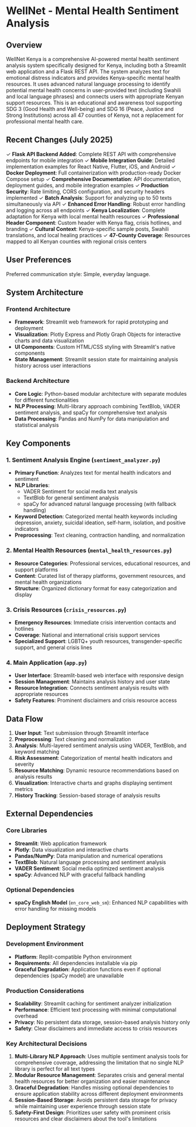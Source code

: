 # WellNet - Mental Health Sentiment Analysis

## Overview

WellNet Kenya is a comprehensive AI-powered mental health sentiment analysis system specifically designed for Kenya, including both a Streamlit web application and a Flask REST API. The system analyzes text for emotional distress indicators and provides Kenya-specific mental health resources. It uses advanced natural language processing to identify potential mental health concerns in user-provided text (including Swahili and local language phrases) and connects users with appropriate Kenyan support resources. This is an educational and awareness tool supporting SDG 3 (Good Health and Well-being) and SDG 16 (Peace, Justice and Strong Institutions) across all 47 counties of Kenya, not a replacement for professional mental health care.

## Recent Changes (July 2025)

✓ **Flask API Backend Added**: Complete REST API with comprehensive endpoints for mobile integration
✓ **Mobile Integration Guide**: Detailed implementation examples for React Native, Flutter, iOS, and Android
✓ **Docker Deployment**: Full containerization with production-ready Docker Compose setup
✓ **Comprehensive Documentation**: API documentation, deployment guides, and mobile integration examples
✓ **Production Security**: Rate limiting, CORS configuration, and security headers implemented
✓ **Batch Analysis**: Support for analyzing up to 50 texts simultaneously via API
✓ **Enhanced Error Handling**: Robust error handling and logging across all endpoints
✓ **Kenya Localization**: Complete adaptation for Kenya with local mental health resources
✓ **Professional Header Component**: Custom header with Kenya flag, crisis hotlines, and branding
✓ **Cultural Context**: Kenya-specific sample posts, Swahili translations, and local healing practices
✓ **47-County Coverage**: Resources mapped to all Kenyan counties with regional crisis centers

## User Preferences

Preferred communication style: Simple, everyday language.

## System Architecture

### Frontend Architecture
- **Framework**: Streamlit web framework for rapid prototyping and deployment
- **Visualization**: Plotly Express and Plotly Graph Objects for interactive charts and data visualization
- **UI Components**: Custom HTML/CSS styling with Streamlit's native components
- **State Management**: Streamlit session state for maintaining analysis history across user interactions

### Backend Architecture
- **Core Logic**: Python-based modular architecture with separate modules for different functionalities
- **NLP Processing**: Multi-library approach combining TextBlob, VADER sentiment analysis, and spaCy for comprehensive text analysis
- **Data Processing**: Pandas and NumPy for data manipulation and statistical analysis

## Key Components

### 1. Sentiment Analysis Engine (`sentiment_analyzer.py`)
- **Primary Function**: Analyzes text for mental health indicators and sentiment
- **NLP Libraries**: 
  - VADER Sentiment for social media text analysis
  - TextBlob for general sentiment analysis
  - spaCy for advanced natural language processing (with fallback handling)
- **Keyword Detection**: Categorized mental health keywords including depression, anxiety, suicidal ideation, self-harm, isolation, and positive indicators
- **Preprocessing**: Text cleaning, contraction handling, and normalization

### 2. Mental Health Resources (`mental_health_resources.py`)
- **Resource Categories**: Professional services, educational resources, and support platforms
- **Content**: Curated list of therapy platforms, government resources, and mental health organizations
- **Structure**: Organized dictionary format for easy categorization and display

### 3. Crisis Resources (`crisis_resources.py`)
- **Emergency Resources**: Immediate crisis intervention contacts and hotlines
- **Coverage**: National and international crisis support services
- **Specialized Support**: LGBTQ+ youth resources, transgender-specific support, and general crisis lines

### 4. Main Application (`app.py`)
- **User Interface**: Streamlit-based web interface with responsive design
- **Session Management**: Maintains analysis history and user state
- **Resource Integration**: Connects sentiment analysis results with appropriate resources
- **Safety Features**: Prominent disclaimers and crisis resource access

## Data Flow

1. **User Input**: Text submission through Streamlit interface
2. **Preprocessing**: Text cleaning and normalization
3. **Analysis**: Multi-layered sentiment analysis using VADER, TextBlob, and keyword matching
4. **Risk Assessment**: Categorization of mental health indicators and severity
5. **Resource Matching**: Dynamic resource recommendations based on analysis results
6. **Visualization**: Interactive charts and graphs displaying sentiment metrics
7. **History Tracking**: Session-based storage of analysis results

## External Dependencies

### Core Libraries
- **Streamlit**: Web application framework
- **Plotly**: Data visualization and interactive charts
- **Pandas/NumPy**: Data manipulation and numerical operations
- **TextBlob**: Natural language processing and sentiment analysis
- **VADER Sentiment**: Social media optimized sentiment analysis
- **spaCy**: Advanced NLP with graceful fallback handling

### Optional Dependencies
- **spaCy English Model** (`en_core_web_sm`): Enhanced NLP capabilities with error handling for missing models

## Deployment Strategy

### Development Environment
- **Platform**: Replit-compatible Python environment
- **Requirements**: All dependencies installable via pip
- **Graceful Degradation**: Application functions even if optional dependencies (spaCy model) are unavailable

### Production Considerations
- **Scalability**: Streamlit caching for sentiment analyzer initialization
- **Performance**: Efficient text processing with minimal computational overhead
- **Privacy**: No persistent data storage, session-based analysis history only
- **Safety**: Clear disclaimers and immediate access to crisis resources

### Key Architectural Decisions

1. **Multi-Library NLP Approach**: Uses multiple sentiment analysis tools for comprehensive coverage, addressing the limitation that no single NLP library is perfect for all text types
2. **Modular Resource Management**: Separates crisis and general mental health resources for better organization and easier maintenance
3. **Graceful Degradation**: Handles missing optional dependencies to ensure application stability across different deployment environments
4. **Session-Based Storage**: Avoids persistent data storage for privacy while maintaining user experience through session state
5. **Safety-First Design**: Prioritizes user safety with prominent crisis resources and clear disclaimers about the tool's limitations